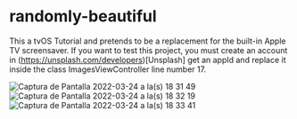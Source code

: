 # randomly-beautiful
This a tvOS Tutorial and pretends to be a replacement for the built-in Apple TV screensaver. If you want to test this project, you must create an account in (https://unsplash.com/developers)[Unsplash] get an appId and replace it inside the class ImagesViewController line number 17.

![Captura de Pantalla 2022-03-24 a la(s) 18 31 49](https://user-images.githubusercontent.com/1007041/160031497-0df71d82-6748-4626-9225-0fb19cd8a6a8.png)
![Captura de Pantalla 2022-03-24 a la(s) 18 32 19](https://user-images.githubusercontent.com/1007041/160031535-758e2a9a-942a-4a3c-b029-76caf8d9983c.png)
![Captura de Pantalla 2022-03-24 a la(s) 18 33 41](https://user-images.githubusercontent.com/1007041/160031666-e2801f28-e154-42ff-a710-8b8207792951.png)
